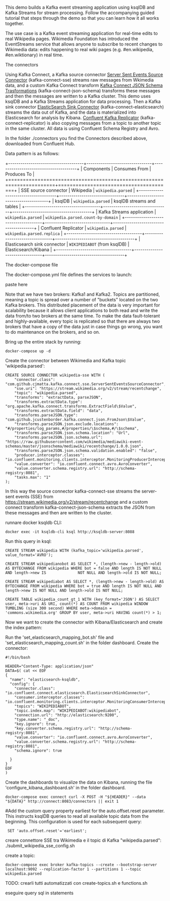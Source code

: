 This demo builds a Kafka event streaming application using ksqlDB and Kafka Streams for stream processing. Follow the accompanying guided tutorial that steps through the demo so that you can learn how it all works together.

The use case is a Kafka event streaming application for real-time edits to real Wikipedia pages. Wikimedia Foundation has introduced the EventStreams service that allows anyone to subscribe to recent changes to Wikimedia data: edits happening to real wiki pages (e.g. #en.wikipedia, #en.wiktionary) in real time.


The connectors

Using Kafka Connect, a Kafka source connector [Server Sent Events Source Connector](https://www.confluent.io/hub/cjmatta/kafka-connect-sse) (kafka-connect-sse) streams raw messages from Wkimedia data, and a custom Kafka Connect transform [Kafka Connect JSON Schema Trasformations](https://www.confluent.io/hub/jcustenborder/kafka-connect-json-schema) (kafka-connect-json-schema) transforms these messages and then the messages are written to a Kafka cluster. 
This demo uses ksqlDB and a Kafka Streams application for data processing. Then a Kafka sink connector [ElasticSearch Sink Connector](https://www.confluent.io/hub/confluentinc/kafka-connect-elasticsearch) (kafka-connect-elasticsearch) streams the data out of Kafka, and the data is materialized into Elasticsearch for analysis by Kibana. [Confluent Kafka Replicator](https://www.confluent.io/hub/confluentinc/kafka-connect-replicator) (kafka-connect-replicator) is also copying messages from a topic to another topic in the same cluster. All data is using Confluent Schema Registry and Avro.

In the folder ./connectors you find the Connectors described above, downloaded from Confluent Hub.

Data pattern is as follows:

+-------------------------------------+--------------------------------+---------------------------------------+
| Components                          | Consumes From                  | Produces To                           |
+=====================================+================================+=======================================+
| SSE source connector                | Wikipedia                      | ``wikipedia.parsed``                  |
+-------------------------------------+--------------------------------+---------------------------------------+
| ksqlDB                              | ``wikipedia.parsed``           | ksqlDB streams and tables             |
+-------------------------------------+--------------------------------+---------------------------------------+
| Kafka Streams application           | ``wikipedia.parsed``           | ``wikipedia.parsed.count-by-domain``  |
+-------------------------------------+--------------------------------+---------------------------------------+
| Confluent Replicator                | ``wikipedia.parsed``           | ``wikipedia.parsed.replica``          |
+-------------------------------------+--------------------------------+---------------------------------------+
| Elasticsearch sink connector        | ``WIKIPEDIABOT`` (from ksqlDB) | Elasticsearch/Kibana                  |
+-------------------------------------+--------------------------------+---------------------------------------+


The docker-compose file

The     docker-compose.yml  file defines the services to launch:


paste here

Note that we have two brokers: Kafka1 and Kafka2. Topics are partitioned, meaning a topic is spread over a number of "buckets" located on the two Kafka brokers. This distributed placement of the data is very important for scalability because it allows client applications to both read and write the data from/to two brokers at the same time.
To make the data fault-tolerant and highly-available, every topic is replicated so that there are always two brokers that have a copy of the data just in case things go wrong, you want to do maintenance on the brokers, and so on. 


Bring up the entire stack by running:

    docker-compose up -d
    
Create the connector between Wikimedia and Kafka topic 'wikipedia.parsed':

    CREATE SOURCE CONNECTOR wikipedia-sse WITH (
        "connector.class": "com.github.cjmatta.kafka.connect.sse.ServerSentEventsSourceConnector",
        "sse.uri": "https://stream.wikimedia.org/v2/stream/recentchange",
        "topic": "wikipedia.parsed",
        "transforms": "extractData, parseJSON",
        "transforms.extractData.type": "org.apache.kafka.connect.transforms.ExtractField\$Value",
        "transforms.extractData.field": "data",
        "transforms.parseJSON.type": "com.github.jcustenborder.kafka.connect.json.FromJson\$Value",
        "transforms.parseJSON.json.exclude.locations": "#/properties/log_params,#/properties/\$schema,#/\$schema",
        "transforms.parseJSON.json.schema.location": "Url",
        "transforms.parseJSON.json.schema.url": "https://raw.githubusercontent.com/wikimedia/mediawiki-event-schemas/master/jsonschema/mediawiki/recentchange/1.0.0.json",
        "transforms.parseJSON.json.schema.validation.enabled": "false",
        "producer.interceptor.classes": "io.confluent.monitoring.clients.interceptor.MonitoringProducerInterceptor",
        "value.converter": "io.confluent.connect.avro.AvroConverter",
        "value.converter.schema.registry.url": "http://schema-registry:8081",
        "tasks.max": "1"
    );

In this way the source connector kafka-connect-sse streams the server-sent events (SSE) from https://stream.wikimedia.org/v2/stream/recentchange and a custom connect transform kafka-connect-json-schema extracts the JSON from these messages and then are written to the cluster.

runnare docker ksqldb CLI:

    docker exec -it ksqldb-cli ksql http://ksqldb-server:8088
    
Run this query in ksql:

    CREATE STREAM wikipedia WITH (kafka_topic='wikipedia.parsed', value_format='AVRO');
    
    CREATE STREAM wikipedianobot AS SELECT *, (length->new - length->old) AS BYTECHANGE FROM wikipedia WHERE bot = false AND length IS NOT NULL AND length->new IS              NOT NULL AND length->old IS NOT NULL;
    
    CREATE STREAM wikipediabot AS SELECT *, (length->new - length->old) AS BYTECHANGE FROM wikipedia WHERE bot = true AND length IS NOT NULL AND length->new IS NOT NULL AND length->old IS NOT NULL;
    
    CREATE TABLE wikipedia_count_gt_1 WITH (key_format='JSON') AS SELECT user, meta->uri AS URI, count(*) AS COUNT FROM wikipedia WINDOW TUMBLING (size 300 second) WHERE meta->domain = 'commons.wikimedia.org' GROUP BY user, meta->uri HAVING count(*) > 1;
    
Now we want to create the connector with Kibana/Elasticsearch and create the index pattern:

Run the 'set_elasticsearch_mapping_bot.sh' file and 'set_elasticsearch_mapping_count.sh' in the folder dashboard.
Create the connector:

    #!/bin/bash

    HEADER="Content-Type: application/json"
    DATA=$( cat << EOF
    {
      "name": "elasticsearch-ksqldb",
      "config": {
        "connector.class": "io.confluent.connect.elasticsearch.ElasticsearchSinkConnector",
        "consumer.interceptor.classes": "io.confluent.monitoring.clients.interceptor.MonitoringConsumerInterceptor",
        "topics": "WIKIPEDIABOT",
        "topic.index.map": "WIKIPEDIABOT:wikipediabot",
        "connection.url": "http://elasticsearch:9200",
        "type.name": "_doc",
        "key.ignore": true,
        "key.converter.schema.registry.url": "http://schema-registry:8081",
        "value.converter": "io.confluent.connect.avro.AvroConverter",
        "value.converter.schema.registry.url": "http://schema-registry:8081",
        "schema.ignore": true

      }
    }
    EOF
    )
    
Create the dashboards to visualize the data on Kibana, running the file 'configure_kibana_dashboard.sh' in the folder dashboard.


    docker-compose exec connect curl -X POST -H "${HEADER}" --data "${DATA}" http://connect:8083/connectors || exit 1

 
#Add the custom query property earliest for the auto.offset.reset parameter. This instructs ksqlDB queries to read all available topic data from the beginning. This configuration is used for each subsequent query:

     SET 'auto.offset.reset'='earliest';
    
creare connettore SSE tra Wikimedia e il topic di Kafka "wikipedia.parsed": ./submit_wikipedia_sse_config.sh

create a topic: 

    docker-compose exec broker kafka-topics --create --bootstrap-server localhost:9092 --replication-factor 1 --partitions 1 --topic wikipedia.parsed
    
 TODO: crearli tutti automatizzati con create-topics.sh e functions.sh
 
 eseguire query sql in statements

